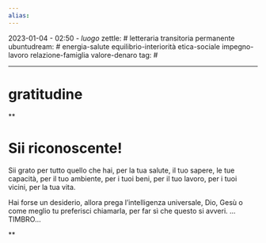 ```yaml
---
alias: 
---
```

2023-01-04 - 02:50 - *luogo*
zettle: # letteraria transitoria permanente
ubuntudream: # energia-salute equilibrio-interiorità etica-sociale impegno-lavoro relazione-famiglia valore-denaro 
tag: #

---
# gratitudine

**

# Sii riconoscente!

Sii grato per tutto quello che hai, per la tua salute, il tuo sapere, le tue capacità, per il tuo ambiente, per i tuoi beni, per il tuo lavoro, per i tuoi vicini, per la tua vita.

Hai forse un desiderio, allora prega l’intelligenza universale, Dio, Gesù o come meglio tu preferisci chiamarla, per far sì che questo si avveri. …TIMBRO…

  
**